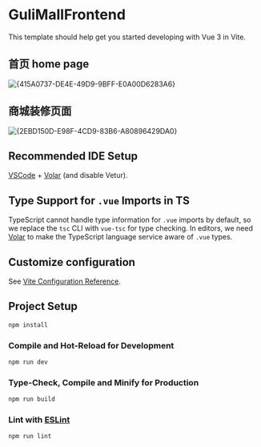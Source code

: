 # GuliMallFrontend

This template should help get you started developing with Vue 3 in Vite.
## 首页 home page
![{415A0737-DE4E-49D9-9BFF-E0A00D6283A6}](https://github.com/user-attachments/assets/8329ca68-572a-473e-bcd7-a97a668ddf71)
## 商城装修页面
![{2EBD150D-E98F-4CD9-83B6-A80896429DA0}](https://github.com/user-attachments/assets/deac3cad-b4e4-4c53-9d2b-7a827932323a)



## Recommended IDE Setup

[VSCode](https://code.visualstudio.com/) + [Volar](https://marketplace.visualstudio.com/items?itemName=Vue.volar) (and disable Vetur).

## Type Support for `.vue` Imports in TS

TypeScript cannot handle type information for `.vue` imports by default, so we replace the `tsc` CLI with `vue-tsc` for type checking. In editors, we need [Volar](https://marketplace.visualstudio.com/items?itemName=Vue.volar) to make the TypeScript language service aware of `.vue` types.

## Customize configuration

See [Vite Configuration Reference](https://vitejs.dev/config/).

## Project Setup

```sh
npm install
```

### Compile and Hot-Reload for Development

```sh
npm run dev
```

### Type-Check, Compile and Minify for Production

```sh
npm run build
```

### Lint with [ESLint](https://eslint.org/)

```sh
npm run lint
```
